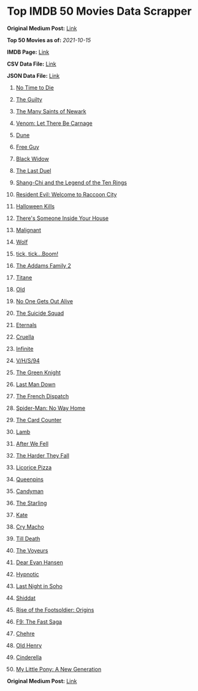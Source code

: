# Top IMDB 50 Movies Data Scrapper

**Original Medium Post:** [Link](https://medium.com/@nishantsahoo/which-movie-should-i-watch-5c83a3c0f5b1) 

**Top 50 Movies as of:** _2021-10-15_

**IMDB Page:** [Link](http://www.imdb.com/search/title?release_date=2021,2021&title_type=feature)

**CSV Data File:** [Link](/Data/data.csv)

**JSON Data File:** [Link](/Data/data.json)

1. [No Time to Die](https://www.imdb.com/title/tt2382320/?ref_=adv_li_tt)

2. [The Guilty](https://www.imdb.com/title/tt9421570/?ref_=adv_li_tt)

3. [The Many Saints of Newark](https://www.imdb.com/title/tt8110232/?ref_=adv_li_tt)

4. [Venom: Let There Be Carnage](https://www.imdb.com/title/tt7097896/?ref_=adv_li_tt)

5. [Dune](https://www.imdb.com/title/tt1160419/?ref_=adv_li_tt)

6. [Free Guy](https://www.imdb.com/title/tt6264654/?ref_=adv_li_tt)

7. [Black Widow](https://www.imdb.com/title/tt3480822/?ref_=adv_li_tt)

8. [The Last Duel](https://www.imdb.com/title/tt4244994/?ref_=adv_li_tt)

9. [Shang-Chi and the Legend of the Ten Rings](https://www.imdb.com/title/tt9376612/?ref_=adv_li_tt)

10. [Resident Evil: Welcome to Raccoon City](https://www.imdb.com/title/tt6920084/?ref_=adv_li_tt)

11. [Halloween Kills](https://www.imdb.com/title/tt10665338/?ref_=adv_li_tt)

12. [There's Someone Inside Your House](https://www.imdb.com/title/tt8150814/?ref_=adv_li_tt)

13. [Malignant](https://www.imdb.com/title/tt3811906/?ref_=adv_li_tt)

14. [Wolf](https://www.imdb.com/title/tt10698174/?ref_=adv_li_tt)

15. [tick, tick...Boom!](https://www.imdb.com/title/tt8721424/?ref_=adv_li_tt)

16. [The Addams Family 2](https://www.imdb.com/title/tt11125620/?ref_=adv_li_tt)

17. [Titane](https://www.imdb.com/title/tt10944760/?ref_=adv_li_tt)

18. [Old](https://www.imdb.com/title/tt10954652/?ref_=adv_li_tt)

19. [No One Gets Out Alive](https://www.imdb.com/title/tt13056008/?ref_=adv_li_tt)

20. [The Suicide Squad](https://www.imdb.com/title/tt6334354/?ref_=adv_li_tt)

21. [Eternals](https://www.imdb.com/title/tt9032400/?ref_=adv_li_tt)

22. [Cruella](https://www.imdb.com/title/tt3228774/?ref_=adv_li_tt)

23. [Infinite](https://www.imdb.com/title/tt6654210/?ref_=adv_li_tt)

24. [V/H/S/94](https://www.imdb.com/title/tt14867006/?ref_=adv_li_tt)

25. [The Green Knight](https://www.imdb.com/title/tt9243804/?ref_=adv_li_tt)

26. [Last Man Down](https://www.imdb.com/title/tt12335692/?ref_=adv_li_tt)

27. [The French Dispatch](https://www.imdb.com/title/tt8847712/?ref_=adv_li_tt)

28. [Spider-Man: No Way Home](https://www.imdb.com/title/tt10872600/?ref_=adv_li_tt)

29. [The Card Counter](https://www.imdb.com/title/tt11196036/?ref_=adv_li_tt)

30. [Lamb](https://www.imdb.com/title/tt9812474/?ref_=adv_li_tt)

31. [After We Fell](https://www.imdb.com/title/tt13069986/?ref_=adv_li_tt)

32. [The Harder They Fall](https://www.imdb.com/title/tt10696784/?ref_=adv_li_tt)

33. [Licorice Pizza](https://www.imdb.com/title/tt11271038/?ref_=adv_li_tt)

34. [Queenpins](https://www.imdb.com/title/tt9054192/?ref_=adv_li_tt)

35. [Candyman](https://www.imdb.com/title/tt9347730/?ref_=adv_li_tt)

36. [The Starling](https://www.imdb.com/title/tt5164438/?ref_=adv_li_tt)

37. [Kate](https://www.imdb.com/title/tt7737528/?ref_=adv_li_tt)

38. [Cry Macho](https://www.imdb.com/title/tt1924245/?ref_=adv_li_tt)

39. [Till Death](https://www.imdb.com/title/tt11804152/?ref_=adv_li_tt)

40. [The Voyeurs](https://www.imdb.com/title/tt11235772/?ref_=adv_li_tt)

41. [Dear Evan Hansen](https://www.imdb.com/title/tt9357050/?ref_=adv_li_tt)

42. [Hypnotic](https://www.imdb.com/title/tt12383460/?ref_=adv_li_tt)

43. [Last Night in Soho](https://www.imdb.com/title/tt9639470/?ref_=adv_li_tt)

44. [Shiddat](https://www.imdb.com/title/tt11314148/?ref_=adv_li_tt)

45. [Rise of the Footsoldier: Origins](https://www.imdb.com/title/tt12982370/?ref_=adv_li_tt)

46. [F9: The Fast Saga](https://www.imdb.com/title/tt5433138/?ref_=adv_li_tt)

47. [Chehre](https://www.imdb.com/title/tt10309902/?ref_=adv_li_tt)

48. [Old Henry](https://www.imdb.com/title/tt12731980/?ref_=adv_li_tt)

49. [Cinderella](https://www.imdb.com/title/tt10155932/?ref_=adv_li_tt)

50. [My Little Pony: A New Generation](https://www.imdb.com/title/tt10101702/?ref_=adv_li_tt)

**Original Medium Post:** [Link](https://medium.com/@nishantsahoo/which-movie-should-i-watch-5c83a3c0f5b1) 
